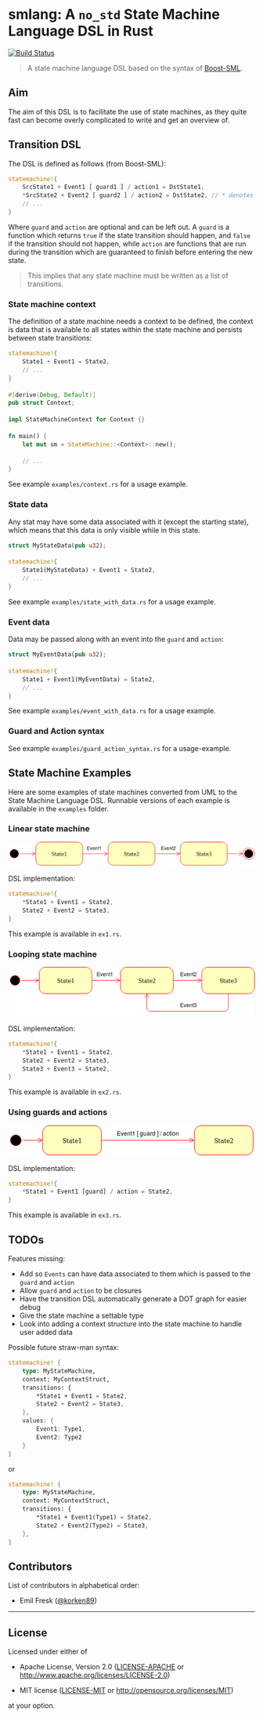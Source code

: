 # smlang: A `no_std` State Machine Language DSL in Rust

[![Build Status](https://travis-ci.org/korken89/smlang-rs.svg?branch=master)](https://travis-ci.org/korken89/smlang-rs)

> A state machine language DSL based on the syntax of [Boost-SML](https://boost-experimental.github.io/sml/).

## Aim

The aim of this DSL is to facilitate the use of state machines, as they quite fast can become overly complicated to write and get an overview of.

## Transition DSL

The DSL is defined as follows (from Boost-SML):

```rust
statemachine!{
    SrcState1 + Event1 [ guard1 ] / action1 = DstState1,
    *SrcState2 + Event2 [ guard2 ] / action2 = DstState2, // * denotes starting state
    // ...
}
```

Where `guard` and `action` are optional and can be left out. A `guard` is a function which returns `true` if the state transition should happen, and `false`  if the transition should not happen, while `action` are functions that are run during the transition which are guaranteed to finish before entering the new state.

> This implies that any state machine must be written as a list of transitions.

### State machine context

The definition of a state machine needs a context to be defined, the context is data that is available to all states within the state machine and persists between state transitions:

```rust
statemachine!{
    State1 + Event1 = State2,
    // ...
}

#[derive(Debug, Default)]
pub struct Context;

impl StateMachineContext for Context {}

fn main() {
    let mut sm = StateMachine::<Context>::new();

    // ...
}
```

See example `examples/context.rs` for a usage example.

### State data

Any stat may have some data associated with it (except the starting state), which means that this data is only visible while in this state.

```rust
struct MyStateData(pub u32);

statemachine!{
    State1(MyStateData) + Event1 = State2,
    // ...
}
```

See example `examples/state_with_data.rs` for a usage example.

### Event data

Data may be passed along with an event into the `guard` and `action`:

```rust
struct MyEventData(pub u32);

statemachine!{
    State1 + Event1(MyEventData) = State2,
    // ...
}
```

See example `examples/event_with_data.rs` for a usage example.

### Guard and Action syntax

See example `examples/guard_action_syntax.rs` for a usage-example.

## State Machine Examples

Here are some examples of state machines converted from UML to the State Machine Language DSL. Runnable versions of each example is available in the `examples` folder.

### Linear state machine

![alt text](./docs/sm1.png "")

DSL implementation:

```rust
statemachine!{
    *State1 + Event1 = State2,
    State2 + Event2 = State3,
}
```

This example is available in `ex1.rs`.

### Looping state machine

![alt text](./docs/sm2.png "")

DSL implementation:

```rust
statemachine!{
    *State1 + Event1 = State2,
    State2 + Event2 = State3,
    State3 + Event3 = State2,
}
```

This example is available in `ex2.rs`.

### Using guards and actions

![alt text](./docs/sm3.png "")

DSL implementation:

```rust
statemachine!{
    *State1 + Event1 [guard] / action = State2,
}
```

This example is available in `ex3.rs`.

## TODOs

Features missing:

* Add so `Events` can have data associated to them which is passed to the `guard` and `action`
* Allow `guard` and `action` to be closures
* Have the transition DSL automatically generate a DOT graph for easier debug
* Give the state machine a settable type
* Look into adding a context structure into the state machine to handle user added data

Possible future straw-man syntax:

```rust
statemachine! {
    type: MyStateMachine,
    context: MyContextStruct,
    transitions: {
        *State1 + Event1 = State2,
        State2 + Event2 = State3,
    },
    values: {
        Event1: Type1,
        Event2: Type2
    }
}
```

or

```rust
statemachine! {
    type: MyStateMachine,
    context: MyContextStruct,
    transitions: {
        *State1 + Event1(Type1) = State2,
        State2 + Event2(Type2) = State3,
    },
}
```

## Contributors

List of contributors in alphabetical order:

* Emil Fresk ([@korken89](https://github.com/korken89))

---

## License

Licensed under either of

- Apache License, Version 2.0 ([LICENSE-APACHE](LICENSE-APACHE) or
  http://www.apache.org/licenses/LICENSE-2.0)

- MIT license ([LICENSE-MIT](LICENSE-MIT) or http://opensource.org/licenses/MIT)

at your option.

